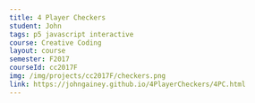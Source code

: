 ```yaml
---
title: 4 Player Checkers
student: John
tags: p5 javascript interactive
course: Creative Coding
layout: course
semester: F2017
courseId: cc2017F
img: /img/projects/cc2017F/checkers.png
link: https://johngainey.github.io/4PlayerCheckers/4PC.html
---
```


